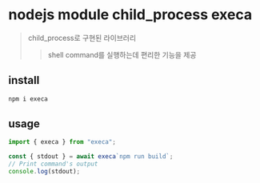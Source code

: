 # nodejs module child_process execa

> child_process로 구현된 라이브러리
>
> > shell command를 실행하는데 편리한 기능을 제공

## install

```sh
npm i execa
```

## usage

```js
import { execa } from "execa";

const { stdout } = await execa`npm run build`;
// Print command's output
console.log(stdout);
```
